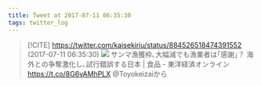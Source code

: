 ```yaml
---
title: Tweet at 2017-07-11 06:35:30
tags: twitter_log
---
```


> [!CITE] https://twitter.com/kaisekiriu/status/884526518474391552 (2017-07-11 06:35:30)
> ![](https://twitter.com/kaisekiriu/status/884526518474391552)
> サンマ漁獲枠､大幅減でも漁業者は｢感謝｣？ 海外との争奪激化し､試行錯誤する日本 | 食品 - 東洋経済オンライン https://t.co/8G6vAMhPLX @Toyokeizaiから
